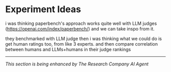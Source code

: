 # Experiment Ideas


i was thinking paperbench's approach works quite well with LLM judges (https://openai.com/index/paperbench/) and we can take inspo from it. 

they benchmarked with LLM judge
then i was thinking what we could do is get human ratings too, from like 3 experts. and then compare correlation between humans and LLMs+humans in their judge rankings




---
*This section is being enhanced by The Research Company AI Agent*
